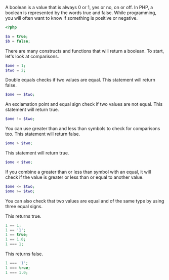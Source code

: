 
A boolean is a value that is always 0 or 1, yes or no, on or off.
In PHP, a boolean is represented by the words true and false.
While programming, you will often want to know if something is positive or negative.
```php
<?php

$a = true;
$b = false;
```

There are many constructs and functions that will return a boolean.
To start, let's look at comparisons.
```php
$one = 1;
$two = 2;
```

Double equals checks if two values are equal.
This statement will return false.
```php
$one == $two;
```

An exclamation point and equal sign check if two values are not equal.
This statement will return true.
```php
$one != $two;
```

You can use greater than and less than symbols to check for comparisons too.
This statement will return false.
```php
$one > $two;
```

This statement will return true.
```php
$one < $two;
```

If you combine a greater than or less than symbol with an equal,
it will check if the value is greater or less than or equal to another value.
```php
$one <= $two;
$one >= $two;
```
You can also check that two values are equal and of the same type
by using three equal signs.

This returns true.
```php
1 == 1;
1 == '1';
1 == true;
1 == 1.0;
1 === 1;
```

This returns false.
```php
1 === '1';
1 === true;
1 === 1.0;
```

